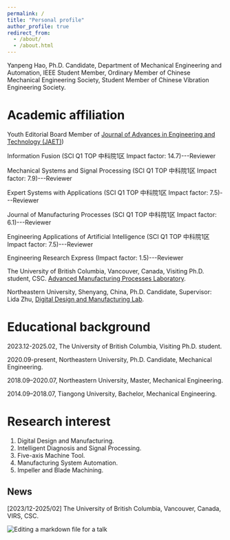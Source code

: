 ```yaml
---
permalink: /
title: "Personal profile"
author_profile: true
redirect_from: 
  - /about/
  - /about.html
---
```


Yanpeng Hao, Ph.D. Candidate, Department of Mechanical Engineering and Automation, IEEE Student Member, Ordinary Member of Chinese Mechanical Engineering Society, Student Member of Chinese Vibration Engineering Society.

Academic affiliation
======
Youth Editorial Board Member of [Journal of Advances in Engineering and Technology (JAET)](https://ojs.apspublisher.com/index.php/jaet/about/editorialTeam))




Information Fusion (SCI Q1 TOP 中科院1区 Impact factor: 14.7)---Reviewer

Mechanical Systems and Signal Processing (SCI Q1 TOP 中科院1区 Impact factor: 7.9)---Reviewer

Expert Systems with Applications (SCI Q1 TOP 中科院1区 Impact factor: 7.5)---Reviewer

Journal of Manufacturing Processes (SCI Q1 TOP 中科院1区 Impact factor: 6.1)---Reviewer

Engineering Applications of Artificial Intelligence (SCI Q1 TOP 中科院1区 Impact factor: 7.5)---Reviewer

Engineering Research Express (Impact factor: 1.5)---Reviewer

The University of British Columbia, Vancouver, Canada, Visiting Ph.D. student, CSC. [Advanced Manufacturing Processes Laboratory](https://amp.mech.ubc.ca/).

Northeastern University, Shenyang, China, Ph.D. Candidate, Supervisor: Lida Zhu, [Digital Design and Manufacturing Lab](http://faculty.neu.edu.cn/zhulida/).

Educational background
======

2023.12-2025.02,  The University of British Columbia, Visiting Ph.D. student.

2020.09-present,  Northeastern University,  Ph.D. Candidate,  Mechanical Engineering.

2018.09–2020.07,  Northeastern University,  Master,  Mechanical Engineering.

2014.09–2018.07,  Tiangong University,  Bachelor,  Mechanical Engineering.

Research interest
======
1. Digital Design and Manufacturing.
2. Intelligent Diagnosis and Signal Processing.
3. Five-axis Machine Tool.
4. Manufacturing System Automation.
5. Impeller and Blade Machining.

News
------
[2023/12-2025/02] The University of British Columbia, Vancouver, Canada, VIRS, CSC.

![Editing a markdown file for a talk](/images/UBCNEU.png)
